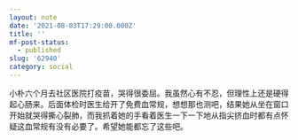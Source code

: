 ```yaml
---
layout: note
date: '2021-08-03T17:29:00.000Z'
title: ''
mf-post-status:
  - published
slug: '62940'
category: social
---
```

小朴六个月去社区医院打疫苗，哭得很委屈。我虽然心有不忍，但理性上还是硬得起心肠来。后面体检时医生给开了免费血常规，想想那也测吧，结果她从坐在窗口开始就哭得撕心裂肺，而我抓着她的手看着医生一下一下地从指尖挤血时都有点怀疑这血常规有没有必要了。希望她能都忘了这些吧。
